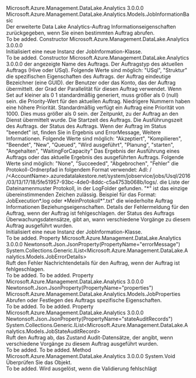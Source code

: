 <Type Name="JobInformation" FullName="Microsoft.Azure.Management.DataLake.Analytics.Models.JobInformation">
  <TypeSignature Language="C#" Value="public class JobInformation : Microsoft.Azure.Management.DataLake.Analytics.Models.JobInformationBasic" />
  <TypeSignature Language="ILAsm" Value=".class public auto ansi beforefieldinit JobInformation extends Microsoft.Azure.Management.DataLake.Analytics.Models.JobInformationBasic" />
  <TypeSignature Language="DocId" Value="T:Microsoft.Azure.Management.DataLake.Analytics.Models.JobInformation" />
  <TypeSignature Language="VB.NET" Value="Public Class JobInformation&#xA;Inherits JobInformationBasic" />
  <TypeSignature Language="F#" Value="type JobInformation = class&#xA;    inherit JobInformationBasic" />
  <AssemblyInfo>
    <AssemblyName>Microsoft.Azure.Management.DataLake.Analytics</AssemblyName>
    <AssemblyVersion>3.0.0.0</AssemblyVersion>
  </AssemblyInfo>
  <Base>
    <BaseTypeName>Microsoft.Azure.Management.DataLake.Analytics.Models.JobInformationBasic</BaseTypeName>
  </Base>
  <Interfaces />
  <Docs>
    <summary>
            Der erweiterte Data Lake Analytics-Auftrag Informationseigenschaften zurückgegeben, wenn Sie einen bestimmten Auftrag abrufen.
            </summary>
    <remarks>To be added.</remarks>
  </Docs>
  <Members>
    <Member MemberName=".ctor">
      <MemberSignature Language="C#" Value="public JobInformation ();" />
      <MemberSignature Language="ILAsm" Value=".method public hidebysig specialname rtspecialname instance void .ctor() cil managed" />
      <MemberSignature Language="DocId" Value="M:Microsoft.Azure.Management.DataLake.Analytics.Models.JobInformation.#ctor" />
      <MemberSignature Language="VB.NET" Value="Public Sub New ()" />
      <MemberType>Constructor</MemberType>
      <AssemblyInfo>
        <AssemblyName>Microsoft.Azure.Management.DataLake.Analytics</AssemblyName>
        <AssemblyVersion>3.0.0.0</AssemblyVersion>
      </AssemblyInfo>
      <Parameters />
      <Docs>
        <summary>
            Initialisiert eine neue Instanz der JobInformation-Klasse.
            </summary>
        <remarks>To be added.</remarks>
      </Docs>
    </Member>
    <Member MemberName=".ctor">
      <MemberSignature Language="C#" Value="public JobInformation (string name, Microsoft.Azure.Management.DataLake.Analytics.Models.JobType type, Microsoft.Azure.Management.DataLake.Analytics.Models.JobProperties properties, Nullable&lt;Guid&gt; jobId = null, string submitter = null, Nullable&lt;int&gt; degreeOfParallelism = null, Nullable&lt;int&gt; priority = null, Nullable&lt;DateTimeOffset&gt; submitTime = null, Nullable&lt;DateTimeOffset&gt; startTime = null, Nullable&lt;DateTimeOffset&gt; endTime = null, Nullable&lt;Microsoft.Azure.Management.DataLake.Analytics.Models.JobState&gt; state = null, Nullable&lt;Microsoft.Azure.Management.DataLake.Analytics.Models.JobResult&gt; result = null, string logFolder = null, System.Collections.Generic.IList&lt;string&gt; logFilePatterns = null, Microsoft.Azure.Management.DataLake.Analytics.Models.JobRelationshipProperties related = null, System.Collections.Generic.IList&lt;Microsoft.Azure.Management.DataLake.Analytics.Models.JobErrorDetails&gt; errorMessage = null, System.Collections.Generic.IList&lt;Microsoft.Azure.Management.DataLake.Analytics.Models.JobStateAuditRecord&gt; stateAuditRecords = null);" />
      <MemberSignature Language="ILAsm" Value=".method public hidebysig specialname rtspecialname instance void .ctor(string name, valuetype Microsoft.Azure.Management.DataLake.Analytics.Models.JobType type, class Microsoft.Azure.Management.DataLake.Analytics.Models.JobProperties properties, valuetype System.Nullable`1&lt;valuetype System.Guid&gt; jobId, string submitter, valuetype System.Nullable`1&lt;int32&gt; degreeOfParallelism, valuetype System.Nullable`1&lt;int32&gt; priority, valuetype System.Nullable`1&lt;valuetype System.DateTimeOffset&gt; submitTime, valuetype System.Nullable`1&lt;valuetype System.DateTimeOffset&gt; startTime, valuetype System.Nullable`1&lt;valuetype System.DateTimeOffset&gt; endTime, valuetype System.Nullable`1&lt;valuetype Microsoft.Azure.Management.DataLake.Analytics.Models.JobState&gt; state, valuetype System.Nullable`1&lt;valuetype Microsoft.Azure.Management.DataLake.Analytics.Models.JobResult&gt; result, string logFolder, class System.Collections.Generic.IList`1&lt;string&gt; logFilePatterns, class Microsoft.Azure.Management.DataLake.Analytics.Models.JobRelationshipProperties related, class System.Collections.Generic.IList`1&lt;class Microsoft.Azure.Management.DataLake.Analytics.Models.JobErrorDetails&gt; errorMessage, class System.Collections.Generic.IList`1&lt;class Microsoft.Azure.Management.DataLake.Analytics.Models.JobStateAuditRecord&gt; stateAuditRecords) cil managed" />
      <MemberSignature Language="DocId" Value="M:Microsoft.Azure.Management.DataLake.Analytics.Models.JobInformation.#ctor(System.String,Microsoft.Azure.Management.DataLake.Analytics.Models.JobType,Microsoft.Azure.Management.DataLake.Analytics.Models.JobProperties,System.Nullable{System.Guid},System.String,System.Nullable{System.Int32},System.Nullable{System.Int32},System.Nullable{System.DateTimeOffset},System.Nullable{System.DateTimeOffset},System.Nullable{System.DateTimeOffset},System.Nullable{Microsoft.Azure.Management.DataLake.Analytics.Models.JobState},System.Nullable{Microsoft.Azure.Management.DataLake.Analytics.Models.JobResult},System.String,System.Collections.Generic.IList{System.String},Microsoft.Azure.Management.DataLake.Analytics.Models.JobRelationshipProperties,System.Collections.Generic.IList{Microsoft.Azure.Management.DataLake.Analytics.Models.JobErrorDetails},System.Collections.Generic.IList{Microsoft.Azure.Management.DataLake.Analytics.Models.JobStateAuditRecord})" />
      <MemberSignature Language="VB.NET" Value="Public Sub New (name As String, type As JobType, properties As JobProperties, Optional jobId As Nullable(Of Guid) = null, Optional submitter As String = null, Optional degreeOfParallelism As Nullable(Of Integer) = null, Optional priority As Nullable(Of Integer) = null, Optional submitTime As Nullable(Of DateTimeOffset) = null, Optional startTime As Nullable(Of DateTimeOffset) = null, Optional endTime As Nullable(Of DateTimeOffset) = null, Optional state As Nullable(Of JobState) = null, Optional result As Nullable(Of JobResult) = null, Optional logFolder As String = null, Optional logFilePatterns As IList(Of String) = null, Optional related As JobRelationshipProperties = null, Optional errorMessage As IList(Of JobErrorDetails) = null, Optional stateAuditRecords As IList(Of JobStateAuditRecord) = null)" />
      <MemberSignature Language="F#" Value="new Microsoft.Azure.Management.DataLake.Analytics.Models.JobInformation : string * Microsoft.Azure.Management.DataLake.Analytics.Models.JobType * Microsoft.Azure.Management.DataLake.Analytics.Models.JobProperties * Nullable&lt;Guid&gt; * string * Nullable&lt;int&gt; * Nullable&lt;int&gt; * Nullable&lt;DateTimeOffset&gt; * Nullable&lt;DateTimeOffset&gt; * Nullable&lt;DateTimeOffset&gt; * Nullable&lt;Microsoft.Azure.Management.DataLake.Analytics.Models.JobState&gt; * Nullable&lt;Microsoft.Azure.Management.DataLake.Analytics.Models.JobResult&gt; * string * System.Collections.Generic.IList&lt;string&gt; * Microsoft.Azure.Management.DataLake.Analytics.Models.JobRelationshipProperties * System.Collections.Generic.IList&lt;Microsoft.Azure.Management.DataLake.Analytics.Models.JobErrorDetails&gt; * System.Collections.Generic.IList&lt;Microsoft.Azure.Management.DataLake.Analytics.Models.JobStateAuditRecord&gt; -&gt; Microsoft.Azure.Management.DataLake.Analytics.Models.JobInformation" Usage="new Microsoft.Azure.Management.DataLake.Analytics.Models.JobInformation (name, type, properties, jobId, submitter, degreeOfParallelism, priority, submitTime, startTime, endTime, state, result, logFolder, logFilePatterns, related, errorMessage, stateAuditRecords)" />
      <MemberType>Constructor</MemberType>
      <AssemblyInfo>
        <AssemblyName>Microsoft.Azure.Management.DataLake.Analytics</AssemblyName>
        <AssemblyVersion>3.0.0.0</AssemblyVersion>
      </AssemblyInfo>
      <Parameters>
        <Parameter Name="name" Type="System.String" />
        <Parameter Name="type" Type="Microsoft.Azure.Management.DataLake.Analytics.Models.JobType" />
        <Parameter Name="properties" Type="Microsoft.Azure.Management.DataLake.Analytics.Models.JobProperties" />
        <Parameter Name="jobId" Type="System.Nullable&lt;System.Guid&gt;" />
        <Parameter Name="submitter" Type="System.String" />
        <Parameter Name="degreeOfParallelism" Type="System.Nullable&lt;System.Int32&gt;" />
        <Parameter Name="priority" Type="System.Nullable&lt;System.Int32&gt;" />
        <Parameter Name="submitTime" Type="System.Nullable&lt;System.DateTimeOffset&gt;" />
        <Parameter Name="startTime" Type="System.Nullable&lt;System.DateTimeOffset&gt;" />
        <Parameter Name="endTime" Type="System.Nullable&lt;System.DateTimeOffset&gt;" />
        <Parameter Name="state" Type="System.Nullable&lt;Microsoft.Azure.Management.DataLake.Analytics.Models.JobState&gt;" />
        <Parameter Name="result" Type="System.Nullable&lt;Microsoft.Azure.Management.DataLake.Analytics.Models.JobResult&gt;" />
        <Parameter Name="logFolder" Type="System.String" />
        <Parameter Name="logFilePatterns" Type="System.Collections.Generic.IList&lt;System.String&gt;" />
        <Parameter Name="related" Type="Microsoft.Azure.Management.DataLake.Analytics.Models.JobRelationshipProperties" />
        <Parameter Name="errorMessage" Type="System.Collections.Generic.IList&lt;Microsoft.Azure.Management.DataLake.Analytics.Models.JobErrorDetails&gt;" />
        <Parameter Name="stateAuditRecords" Type="System.Collections.Generic.IList&lt;Microsoft.Azure.Management.DataLake.Analytics.Models.JobStateAuditRecord&gt;" />
      </Parameters>
      <Docs>
        <param name="name">der angezeigte Name des Auftrags.</param>
        <param name="type">Der Auftragstyp des aktuellen Auftrags (Hive oder USql).
            Folgende Werte sind möglich: "USql", "Struktur"</param>
        <param name="properties">die spezifischen Eigenschaften des Auftrags.</param>
        <param name="jobId">der Auftrag eindeutige Bezeichner (eine GUID).</param>
        <param name="submitter">der Benutzer oder das Konto, das der Auftrag übermittelt.</param>
        <param name="degreeOfParallelism">der Grad der Parallelität für diesen Auftrag verwendet. Wenn Set auf kleiner als 0 1 standardmäßig generiert, muss größer als 0 (null) sein.</param>
        <param name="priority">die Priority-Wert für den aktuellen Auftrag.
            Niedrigere Nummern haben eine höhere Priorität. Standardmäßig verfügt ein Auftrag eine Priorität von 1000. Dies muss größer als 0 sein.</param>
        <param name="submitTime">der Zeitpunkt, zu der Auftrag an den Dienst übermittelt wurde.</param>
        <param name="startTime">Die Startzeit des Auftrags.</param>
        <param name="endTime">Die Ausführungszeit des Auftrags.</param>
        <param name="state">der Status des Auftrags. Wenn der Auftrag im Status "beendet" ist, finden Sie in Ergebnis und ErrorMessage, Weitere Informationen. Folgende Werte sind möglich: "Akzeptiert", "Kompilieren", "Beendet", "New", "Queued", "Wird ausgeführt", "Planung", "starten", "Angehalten", "WaitingForCapacity"</param>
        <param name="result">Das Ergebnis der Ausführung eines Auftrags oder das aktuelle Ergebnis des ausgeführten Auftrags. Folgende Werte sind möglich: "None", "Succeeded", "Abgebrochen", "Fehler"</param>
        <param name="logFolder">die Protokoll-Ordnerpfad in folgendem Format verwendet: Adl: / /&lt;AccountName&gt;.azuredatalakestore.net/system/jobservice/jobs/Usql/2016/03/13/17/18/5fe51957-93bc-4de0-8ddc-c5a4753b068b/logs/.</param>
        <param name="logFilePatterns">die Liste der Dateinamenmuster Protokoll, in der LogFolder gefunden. "*" ist das einzige übereinstimmenden Zeichen zulässig. Beispiel für das Format: JobExecution*.log oder *MeinProtokoll*".txt"</param>
        <param name="related">die wiederholte Auftrag Informationen Beziehungseigenschaften.</param>
        <param name="errorMessage">Details der Fehlermeldung für den Auftrag, wenn der Auftrag ist fehlgeschlagen.</param>
        <param name="stateAuditRecords">der Status des Auftrags Überwachungsdatensätze, gibt an, wann verschiedene Vorgänge zu diesem Auftrag ausgeführt wurden.</param>
        <summary>
            Initialisiert eine neue Instanz der JobInformation-Klasse.
            </summary>
        <remarks>To be added.</remarks>
      </Docs>
    </Member>
    <Member MemberName="ErrorMessage">
      <MemberSignature Language="C#" Value="public System.Collections.Generic.IList&lt;Microsoft.Azure.Management.DataLake.Analytics.Models.JobErrorDetails&gt; ErrorMessage { get; }" />
      <MemberSignature Language="ILAsm" Value=".property instance class System.Collections.Generic.IList`1&lt;class Microsoft.Azure.Management.DataLake.Analytics.Models.JobErrorDetails&gt; ErrorMessage" />
      <MemberSignature Language="DocId" Value="P:Microsoft.Azure.Management.DataLake.Analytics.Models.JobInformation.ErrorMessage" />
      <MemberSignature Language="VB.NET" Value="Public ReadOnly Property ErrorMessage As IList(Of JobErrorDetails)" />
      <MemberSignature Language="F#" Value="member this.ErrorMessage : System.Collections.Generic.IList&lt;Microsoft.Azure.Management.DataLake.Analytics.Models.JobErrorDetails&gt;" Usage="Microsoft.Azure.Management.DataLake.Analytics.Models.JobInformation.ErrorMessage" />
      <MemberType>Property</MemberType>
      <AssemblyInfo>
        <AssemblyName>Microsoft.Azure.Management.DataLake.Analytics</AssemblyName>
        <AssemblyVersion>3.0.0.0</AssemblyVersion>
      </AssemblyInfo>
      <Attributes>
        <Attribute>
          <AttributeName>Newtonsoft.Json.JsonProperty(PropertyName="errorMessage")</AttributeName>
        </Attribute>
      </Attributes>
      <ReturnValue>
        <ReturnType>System.Collections.Generic.IList&lt;Microsoft.Azure.Management.DataLake.Analytics.Models.JobErrorDetails&gt;</ReturnType>
      </ReturnValue>
      <Docs>
        <summary>
            Ruft den Fehler Nachrichtendetails für den Auftrag, wenn der Auftrag ist fehlgeschlagen.
            </summary>
        <value>To be added.</value>
        <remarks>To be added.</remarks>
      </Docs>
    </Member>
    <Member MemberName="Properties">
      <MemberSignature Language="C#" Value="public Microsoft.Azure.Management.DataLake.Analytics.Models.JobProperties Properties { get; set; }" />
      <MemberSignature Language="ILAsm" Value=".property instance class Microsoft.Azure.Management.DataLake.Analytics.Models.JobProperties Properties" />
      <MemberSignature Language="DocId" Value="P:Microsoft.Azure.Management.DataLake.Analytics.Models.JobInformation.Properties" />
      <MemberSignature Language="VB.NET" Value="Public Property Properties As JobProperties" />
      <MemberSignature Language="F#" Value="member this.Properties : Microsoft.Azure.Management.DataLake.Analytics.Models.JobProperties with get, set" Usage="Microsoft.Azure.Management.DataLake.Analytics.Models.JobInformation.Properties" />
      <MemberType>Property</MemberType>
      <AssemblyInfo>
        <AssemblyName>Microsoft.Azure.Management.DataLake.Analytics</AssemblyName>
        <AssemblyVersion>3.0.0.0</AssemblyVersion>
      </AssemblyInfo>
      <Attributes>
        <Attribute>
          <AttributeName>Newtonsoft.Json.JsonProperty(PropertyName="properties")</AttributeName>
        </Attribute>
      </Attributes>
      <ReturnValue>
        <ReturnType>Microsoft.Azure.Management.DataLake.Analytics.Models.JobProperties</ReturnType>
      </ReturnValue>
      <Docs>
        <summary>
            Abrufen oder Festlegen des Auftrags spezifische Eigenschaften.
            </summary>
        <value>To be added.</value>
        <remarks>To be added.</remarks>
      </Docs>
    </Member>
    <Member MemberName="StateAuditRecords">
      <MemberSignature Language="C#" Value="public System.Collections.Generic.IList&lt;Microsoft.Azure.Management.DataLake.Analytics.Models.JobStateAuditRecord&gt; StateAuditRecords { get; }" />
      <MemberSignature Language="ILAsm" Value=".property instance class System.Collections.Generic.IList`1&lt;class Microsoft.Azure.Management.DataLake.Analytics.Models.JobStateAuditRecord&gt; StateAuditRecords" />
      <MemberSignature Language="DocId" Value="P:Microsoft.Azure.Management.DataLake.Analytics.Models.JobInformation.StateAuditRecords" />
      <MemberSignature Language="VB.NET" Value="Public ReadOnly Property StateAuditRecords As IList(Of JobStateAuditRecord)" />
      <MemberSignature Language="F#" Value="member this.StateAuditRecords : System.Collections.Generic.IList&lt;Microsoft.Azure.Management.DataLake.Analytics.Models.JobStateAuditRecord&gt;" Usage="Microsoft.Azure.Management.DataLake.Analytics.Models.JobInformation.StateAuditRecords" />
      <MemberType>Property</MemberType>
      <AssemblyInfo>
        <AssemblyName>Microsoft.Azure.Management.DataLake.Analytics</AssemblyName>
        <AssemblyVersion>3.0.0.0</AssemblyVersion>
      </AssemblyInfo>
      <Attributes>
        <Attribute>
          <AttributeName>Newtonsoft.Json.JsonProperty(PropertyName="stateAuditRecords")</AttributeName>
        </Attribute>
      </Attributes>
      <ReturnValue>
        <ReturnType>System.Collections.Generic.IList&lt;Microsoft.Azure.Management.DataLake.Analytics.Models.JobStateAuditRecord&gt;</ReturnType>
      </ReturnValue>
      <Docs>
        <summary>
            Ruft den Auftrag ab, das Zustand Audit-Datensätze, der angibt, wenn verschiedene Vorgänge zu diesem Auftrag ausgeführt wurden.
            </summary>
        <value>To be added.</value>
        <remarks>To be added.</remarks>
      </Docs>
    </Member>
    <Member MemberName="Validate">
      <MemberSignature Language="C#" Value="public override void Validate ();" />
      <MemberSignature Language="ILAsm" Value=".method public hidebysig virtual instance void Validate() cil managed" />
      <MemberSignature Language="DocId" Value="M:Microsoft.Azure.Management.DataLake.Analytics.Models.JobInformation.Validate" />
      <MemberSignature Language="VB.NET" Value="Public Overrides Sub Validate ()" />
      <MemberSignature Language="F#" Value="override this.Validate : unit -&gt; unit" Usage="jobInformation.Validate " />
      <MemberType>Method</MemberType>
      <AssemblyInfo>
        <AssemblyName>Microsoft.Azure.Management.DataLake.Analytics</AssemblyName>
        <AssemblyVersion>3.0.0.0</AssemblyVersion>
      </AssemblyInfo>
      <ReturnValue>
        <ReturnType>System.Void</ReturnType>
      </ReturnValue>
      <Parameters />
      <Docs>
        <summary>
            Überprüfen Sie das Objekt.
            </summary>
        <remarks>To be added.</remarks>
        <exception cref="T:Microsoft.Rest.ValidationException">
            Wird ausgelöst, wenn die Validierung fehlschlägt
            </exception>
      </Docs>
    </Member>
  </Members>
</Type>